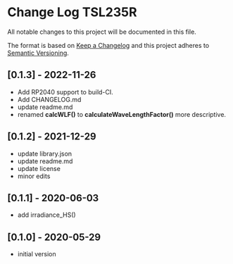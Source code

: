 # Change Log TSL235R

All notable changes to this project will be documented in this file.

The format is based on [Keep a Changelog](http://keepachangelog.com/)
and this project adheres to [Semantic Versioning](http://semver.org/).


## [0.1.3] - 2022-11-26
- Add RP2040 support to build-CI.
- Add CHANGELOG.md
- update readme.md
- renamed **calcWLF()** to **calculateWaveLengthFactor()** more descriptive.

## [0.1.2] - 2021-12-29
- update library.json
- update readme.md
- update license
- minor edits

## [0.1.1] - 2020-06-03
- add irradiance_HS()

## [0.1.0] - 2020-05-29
- initial version
